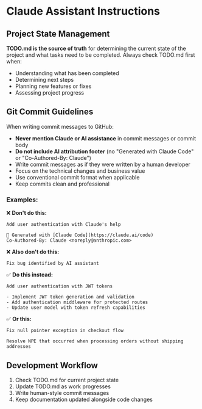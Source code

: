# Claude Assistant Instructions

## Project State Management

**TODO.md is the source of truth** for determining the current state of the project and what tasks need to be completed. Always check TODO.md first when:

- Understanding what has been completed
- Determining next steps
- Planning new features or fixes
- Assessing project progress

## Git Commit Guidelines

When writing commit messages to GitHub:

- **Never mention Claude or AI assistance** in commit messages or commit body
- **Do not include AI attribution footer** (no "Generated with Claude Code" or "Co-Authored-By: Claude")
- Write commit messages as if they were written by a human developer
- Focus on the technical changes and business value
- Use conventional commit format when applicable
- Keep commits clean and professional

### Examples:

❌ **Don't do this:**
```
Add user authentication with Claude's help

🤖 Generated with [Claude Code](https://claude.ai/code)
Co-Authored-By: Claude <noreply@anthropic.com>
```

❌ **Also don't do this:**
```
Fix bug identified by AI assistant
```

✅ **Do this instead:**
```
Add user authentication with JWT tokens

- Implement JWT token generation and validation
- Add authentication middleware for protected routes
- Update user model with token refresh capabilities
```

✅ **Or this:**
```
Fix null pointer exception in checkout flow

Resolve NPE that occurred when processing orders without shipping addresses
```

## Development Workflow

1. Check TODO.md for current project state
2. Update TODO.md as work progresses
3. Write human-style commit messages
4. Keep documentation updated alongside code changes